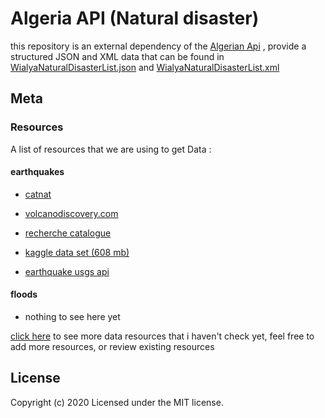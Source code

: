 # Algeria API (Natural disaster)

this repository is an external dependency of the [Algerian Api](https://github.com/Fcmam5/algeria-api) ,  provide a structured JSON and XML data that can be found in [WialyaNaturalDisasterList.json](/data/WialyaNaturalDisasterList.json) and [WialyaNaturalDisasterList.xml](/data/WialyaNaturalDisasterList.xml)

## Meta

### Resources

 A list of resources that we are using to get Data :

#### earthquakes

- [catnat]( https://www.catnat.net/donneesstats/bd-catnat)

- [volcanodiscovery.com](https://www.volcanodiscovery.com/earthquakes/algeria/archive/2011-may-.html)

- [recherche catalogue](/utils/dataResources/files/recherche_catalogue_0_1602169384.csv)

- [kaggle data set (608 mb)](https://www.kaggle.com/danielpe/earthquakes)

- [earthquake usgs api](https://earthquake.usgs.gov/fdsnws/event/1/query?format=csv&starttime=20100907&latitude=28&longitude=2.&maxradius=50)

#### floods

- nothing to see here yet

[click here](/utils/dataResources/files/more.md)  to see more data resources that i haven't check yet, feel free to add  more resources, or review existing resources


## License

Copyright (c) 2020  Licensed under the MIT license.
